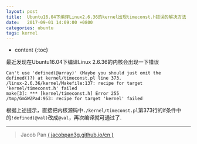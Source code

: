 ```yaml
---
layout: post
title:  Ubuntu16.04下编译Linux2.6.36的kernel出现timeconst.h错误的解决方法
date:   2017-09-01 14:09:00 +0800
categories: ubuntu
tags: kernel
---
```


* content
{:toc}


最近发现在Ubuntu16.04下编译Linux 2.6.36的内核会出现一下错误

```
Can't use 'defined(@array)' (Maybe you should just omit the defined()?) at kernel/timeconst.pl line 373.
/linux-2.6.36/kernel/Makefile:137: recipe for target 'kernel/timeconst.h' failed
make[3]: *** [kernel/timeconst.h] Error 255
/tmp/GmGWZPad:953: recipe for target 'kernel' failed
```

根据上述提示，直接把内核源码中`./kernel/timeconst.pl`第373行的if条件中的`!defined(@val)`改成`@val`，再次编译就可通过了.


---
> Jacob Pan [( jacobpan3g.github.io/cn )](http://jacobpan3g.github.io/cn)
